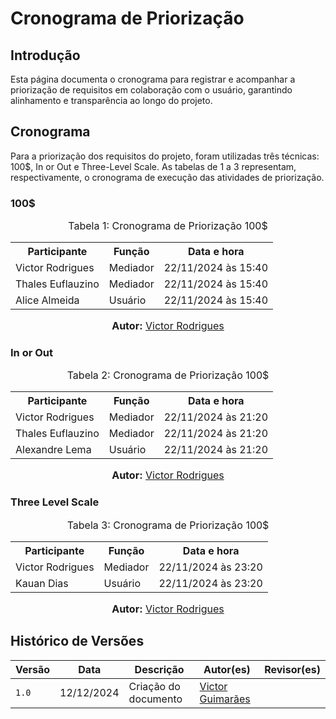 # Cronograma de Priorização 

## Introdução

Esta página documenta o cronograma para registrar e acompanhar a priorização de requisitos em colaboração com o usuário, garantindo alinhamento e transparência ao longo do projeto.

## Cronograma 

Para a priorização dos requisitos do projeto, foram utilizadas três técnicas: 100$, In or Out e Three-Level Scale. As tabelas de 1 a 3 representam, respectivamente, o cronograma de execução das atividades de priorização.

### 100$ 

<center>
<font size="3"><p> Tabela 1: Cronograma de Priorização 100$ </font></p>

<table>
  <tr>
    <th>Participante</th>
    <th>Função</th>
    <th>Data e hora</th>
  </tr>
  <tr>
    <td>Victor Rodrigues</td>
    <td>Mediador</td>
    <td>22/11/2024 às 15:40</td>
  </tr>
  <tr>
    <td>Thales Euflauzino</td>
    <td>Mediador</td>
    <td> 22/11/2024 às 15:40 </td>
  </tr>
  <tr>
    <td>Alice Almeida</td>
    <td>Usuário</td>
    <td> 22/11/2024 às 15:40 </td>
  </tr>
</table>

<font size="3"><p><b>Autor:</b> <a href="https://www.github.com/ViictorHugoo">Victor Rodrigues</a></font></p>
</center>

### In or Out 

<center>
<font size="3"><p> Tabela 2: Cronograma de Priorização 100$ </font></p>

<table>
  <tr>
    <th>Participante</th>
    <th>Função</th>
    <th>Data e hora</th>
  </tr>
  <tr>
    <td>Victor Rodrigues</td>
    <td>Mediador</td>
    <td>22/11/2024 às 21:20</td>
  </tr>
  <tr>
    <td>Thales Euflauzino</td>
    <td>Mediador</td>
    <td> 22/11/2024 às 21:20 </td>
  </tr>
  <tr>
    <td>Alexandre Lema</td>
    <td>Usuário</td>
    <td> 22/11/2024 às 21:20 </td>
  </tr>
</table>

<font size="3"><p><b>Autor:</b> <a href="https://www.github.com/ViictorHugoo">Victor Rodrigues</a></font></p>
</center>

### Three Level Scale

<center>
<font size="3"><p> Tabela 3: Cronograma de Priorização 100$ </font></p>

<table>
  <tr>
    <th>Participante</th>
    <th>Função</th>
    <th>Data e hora</th>
  </tr>
  <tr>
    <td>Victor Rodrigues</td>
    <td>Mediador</td>
    <td>22/11/2024 às 23:20</td>
  </tr>
  <tr>
    <td>Kauan Dias</td>
    <td>Usuário</td>
    <td> 22/11/2024 às 23:20 </td>
  </tr>
</table>

<font size="3"><p><b>Autor:</b> <a href="https://www.github.com/ViictorHugoo">Victor Rodrigues</a></font></p>
</center>

## Histórico de Versões

| Versão | Data       | Descrição                                    | Autor(es)                                        | Revisor(es)                                      |
| ------ | ---------- | -------------------------------------------- | ------------------------------------------------ | ------------------------------------------------ |
| `1.0`  | 12/12/2024 | Criação do documento                         | [Victor Guimarães](https://github.com/ViictorHugoo) |  |